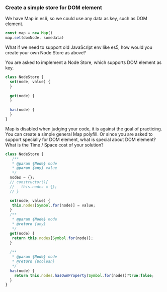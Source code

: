 ### Create a simple store for DOM element

We have Map in es6, so we could use any data as key, such as DOM element.
```javascript
const map = new Map()
map.set(domNode, somedata)
```
What if we need to support old JavaScript env like es5, how would you create your own Node Store as above?

You are asked to implement a Node Store, which supports DOM element as key.
```javascript
class NodeStore {
  set(node, value) {
  }
  
  get(node) {
  }
  
  has(node) {
  }
}
```
Map is disabled when judging your code, it is against the goal of practicing.
You can create a simple general Map polyfill. Or since you are asked to support specially for DOM element, what is special about DOM element?
What is the Time / Space cost of your solution?


```javascript
class NodeStore {
   /**
   * @param {Node} node
   * @param {any} value
   */ 
  nodes = {}; 
  // constructor(){
  //   this.nodes = {};
  // }

  set(node, value) {
   this.nodes[Symbol.for(node)] = value;
  }
  /**
   * @param {Node} node
   * @return {any}
   */
  get(node) {
   return this.nodes[Symbol.for(node)];
  }
  
  /**
   * @param {Node} node
   * @return {Boolean}
   */
  has(node) {
    return this.nodes.hasOwnProperty(Symbol.for(node))?true:false;
  }
}
```
